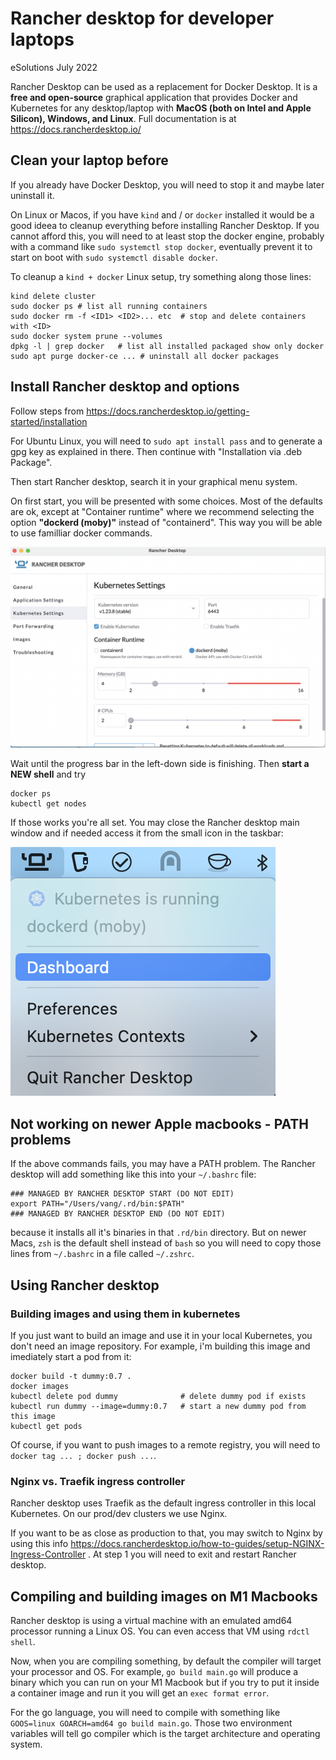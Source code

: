 # Rancher desktop for developer laptops

eSolutions July 2022

Rancher Desktop can be used as a replacement for Docker Desktop. It is a **free and open-source** graphical application that provides Docker and Kubernetes for any desktop/laptop with **MacOS (both on Intel and Apple Silicon), Windows, and Linux**. Full documentation is at https://docs.rancherdesktop.io/

## Clean your laptop before

If you already have Docker Desktop, you will need to stop it and maybe later uninstall it.

On Linux or Macos, if you have `kind` and / or `docker` installed it would be a good ideea to cleanup everything before installing Rancher Desktop. If you cannot afford this, you will need to at least stop the docker engine, probably with a command like `sudo systemctl stop docker`, eventually prevent it to start on boot with `sudo systemctl disable docker`.

To cleanup a `kind + docker` Linux setup, try something along those lines:
```
kind delete cluster
sudo docker ps # list all running containers
sudo docker rm -f <ID1> <ID2>... etc  # stop and delete containers with <ID>
sudo docker system prune --volumes
dpkg -l | grep docker   # list all installed packaged show only docker
sudo apt purge docker-ce ... # uninstall all docker packages
```

## Install Rancher desktop and options

Follow steps from https://docs.rancherdesktop.io/getting-started/installation

For Ubuntu Linux, you will need to `sudo apt install pass` and to generate a gpg key as explained in there. Then continue with "Installation via .deb Package". 

Then start Rancher desktop, search it in your graphical menu system.

On first start, you will be presented with some choices. Most of the defaults are ok, except at "Container runtime" where we recommend selecting the option **"dockerd (moby)"** instead of "containerd". This way you will be able to use familliar docker commands.

![preferences](screenshot2.png?raw=true "preferences")

Wait until the progress bar in the left-down side is finishing. Then **start a NEW shell** and try

```
docker ps
kubectl get nodes
```

If those works you're all set. You may close the Rancher desktop main window and if needed access it from the small icon in the taskbar:

![taskbar icon](screenshot1.png?raw=true "taskbar icon")


## Not working on newer Apple macbooks - PATH problems

If the above commands fails, you may have a PATH problem. The Rancher desktop will add something like this into your `~/.bashrc` file:

```
### MANAGED BY RANCHER DESKTOP START (DO NOT EDIT)
export PATH="/Users/vang/.rd/bin:$PATH"
### MANAGED BY RANCHER DESKTOP END (DO NOT EDIT)
```

because it installs all it's binaries in that `.rd/bin` directory. But on newer Macs, `zsh` is the default shell instead of `bash` so you will need to copy those lines from `~/.bashrc` in a file called `~/.zshrc`.



## Using Rancher desktop

### Building images and using them in kubernetes

If you just want to build an image and use it in your local Kubernetes, you don't need an image repository. For example, i'm building this image and imediately start a pod from it:

```
docker build -t dummy:0.7 .
docker images
kubectl delete pod dummy              # delete dummy pod if exists
kubectl run dummy --image=dummy:0.7   # start a new dummy pod from this image
kubectl get pods
```

Of course, if you want to push images to a remote registry, you will need to `docker tag ... ; docker push ...`.

### Nginx vs. Traefik ingress controller

Rancher desktop uses Traefik as the default ingress controller in this local Kubernetes. On our prod/dev clusters we 
use Nginx. 

If you want to be as close as production to that, you may switch to Nginx by using this info https://docs.rancherdesktop.io/how-to-guides/setup-NGINX-Ingress-Controller . At step 1  you will need to exit and restart Rancher desktop.

## Compiling and building images on M1 Macbooks
Rancher desktop is using a virtual machine with an emulated amd64 processor running a Linux OS. You can even access that VM using `rdctl shell`. 

Now, when you are compiling something, by default the compiler will target your processor and OS. For example, `go build main.go` will produce a binary which you can run on your M1 Macbook but if you try to put it inside a container image and run it you will get an `exec format error`.

For the go language, you will need to compile with something like `GOOS=linux GOARCH=amd64 go build main.go`. Those two environment variables will tell go compiler which is the target architecture and operating system.



